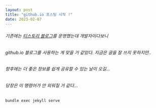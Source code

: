 ```yaml
---
layout: post
title: "github.io 포스팅 시작 !"
date: 2023-02-07
---
```



###### 기존에는 [티스토리 블로그](https://devhyeon.tistory.com/)를 운영했는데 개발자이다보니 
###### github.io 블로그를 사용하는 게 맞을 거 같았다. 지금은 글을 잘 쓰지 못하지만.. 
###### 향후에는 더 좋은 정보를 쉽게 공유할 수 있는 날이 오길...


###### 당장은 이 명령어가 안 외워질 거 같다...
```bash
bundle exec jekyll serve
```